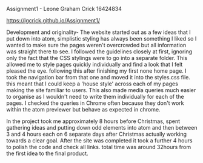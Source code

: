 Assignment1 - Leone Graham Crick 16424834

https://lgcrick.github.io/Assignment1/

Development and originality- The website started out as a few ideas that I put down into atom, simplistic styling has always been something I liked so I wanted to make sure the pages weren't overcrowded but all information was straight there to see. I followed the guidelines closely at first, ignoring only the fact that the CSS stylings were to go into a separate folder. This allowed me to style pages quickly individually and find a look that I felt pleased the eye. following this after finishing my first none home page. I took the navigation bar from that one and moved it into the styles.css file. this meant that I could keep a 'house style' across each of my pages making the site familiar to users. This also made media queries much easier to organise as I wouldn't need to write them individually for each of the pages. I checked the queries in Chrome often because they don't work within the atom previewer but behave as expected in chrome.

In the project took me approximately 8 hours before Christmas, spent gathering ideas and putting down odd elements into atom and then between 3 and 4 hours each on 6 separate days after Christmas actually working towards a clear goal. After the site was completed it took a further 4 hours to polish the code and check all links. total time was around 32hours from the first idea to the final product.

